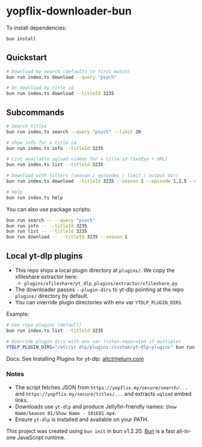 # yopflix-downloader-bun

To install dependencies:

```bash
bun install
```

## Quickstart

```bash
# Download by search (defaults to first match)
bun run index.ts download --query "psych"

# Or download by title id
bun run index.ts download --titleId 3235
```

## Subcommands

```bash
# Search titles
bun run index.ts search --query "psych" --limit 20

# Show info for a title id
bun run index.ts info --titleId 3235

# List available uqload videos for a title id (SxxEyy + URL)
bun run index.ts list --titleId 3235

# Download with filters (season / episodes / limit / output dir)
bun run index.ts download --titleId 3235 --season 1 --episode 1,2,5 --max 3 --outDir ./downloads

# Help
bun run index.ts help
```

You can also use package scripts:

```bash
bun run search -- --query "psych"
bun run info -- --titleId 3235
bun run list -- --titleId 3235
bun run download -- --titleId 3235 --season 1
```

## Local yt-dlp plugins

- This repo ships a local plugin directory at `plugins/`. We copy the xfileshare extractor here:
  - `plugins/xfileshare/yt_dlp_plugins/extractor/xfileshare.py`
- The downloader passes `--plugin-dirs` to yt-dlp pointing at the repo `plugins/` directory by default.
- You can override plugin directories with env var `YTDLP_PLUGIN_DIRS`.

Example:

```bash
# Use repo plugins (default)
bun run index.ts list --titleId 3235

# Override plugin dirs with env var (colon-separated if multiple)
YTDLP_PLUGIN_DIRS="/etc/yt-dlp/plugins:/custom/yt-dlp-plugins" bun run index.ts download --titleId 3235
```

Docs: See Installing Plugins for yt-dlp: [altctrlreturn.com](https://altctrlreturn.com/docs/plugins/installing-plugins-for-yt-dlp)

### Notes
- The script fetches JSON from `https://yopflix.my/secure/search/...` and `https://yopflix.my/secure/titles/...` and extracts `uqload` embed links.
- Downloads use `yt-dlp` and produce Jellyfin-friendly names: `Show Name/Season 01/Show Name - S01E01.mp4`.
- Ensure `yt-dlp` is installed and available on your PATH.

This project was created using `bun init` in bun v1.2.20. [Bun](https://bun.com) is a fast all-in-one JavaScript runtime.
